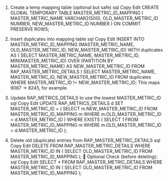 1. Create a temp mapping table (optional but safe)
sql
Copy
Edit
CREATE GLOBAL TEMPORARY TABLE MASTER_METRIC_ID_MAPPING (
    MASTER_METRIC_NAME VARCHAR2(500),
    OLD_MASTER_METRIC_ID NUMBER,
    NEW_MASTER_METRIC_ID NUMBER
) ON COMMIT PRESERVE ROWS;
2. Insert duplicates into mapping table
sql
Copy
Edit
INSERT INTO MASTER_METRIC_ID_MAPPING (MASTER_METRIC_NAME, OLD_MASTER_METRIC_ID, NEW_MASTER_METRIC_ID)
WITH duplicates AS (
    SELECT MASTER_METRIC_NAME, MASTER_METRIC_ID,
           MIN(MASTER_METRIC_ID) OVER (PARTITION BY MASTER_METRIC_NAME) AS NEW_MASTER_METRIC_ID
    FROM RAP_MASTER_METRIC_DETAILS
)
SELECT MASTER_METRIC_NAME, MASTER_METRIC_ID, NEW_MASTER_METRIC_ID
FROM duplicates
WHERE MASTER_METRIC_ID != NEW_MASTER_METRIC_ID;
This maps 9087 → 8245, for example.

3. Update RAP_METRICS_DETAILS to use the lowest MASTER_METRIC_ID
sql
Copy
Edit
UPDATE RAP_METRICS_DETAILS d
SET MASTER_METRIC_ID = (
    SELECT m.NEW_MASTER_METRIC_ID
    FROM MASTER_METRIC_ID_MAPPING m
    WHERE m.OLD_MASTER_METRIC_ID = d.MASTER_METRIC_ID
)
WHERE EXISTS (
    SELECT 1
    FROM MASTER_METRIC_ID_MAPPING m
    WHERE m.OLD_MASTER_METRIC_ID = d.MASTER_METRIC_ID
);
4. Delete old (duplicate) entries from RAP_MASTER_METRIC_DETAILS
sql
Copy
Edit
DELETE FROM RAP_MASTER_METRIC_DETAILS
WHERE MASTER_METRIC_ID IN (
    SELECT OLD_MASTER_METRIC_ID FROM MASTER_METRIC_ID_MAPPING
);
🧪 Optional Check (before deleting):
sql
Copy
Edit
SELECT *
FROM RAP_MASTER_METRIC_DETAILS
WHERE MASTER_METRIC_ID IN (
    SELECT OLD_MASTER_METRIC_ID FROM MASTER_METRIC_ID_MAPPING
);
